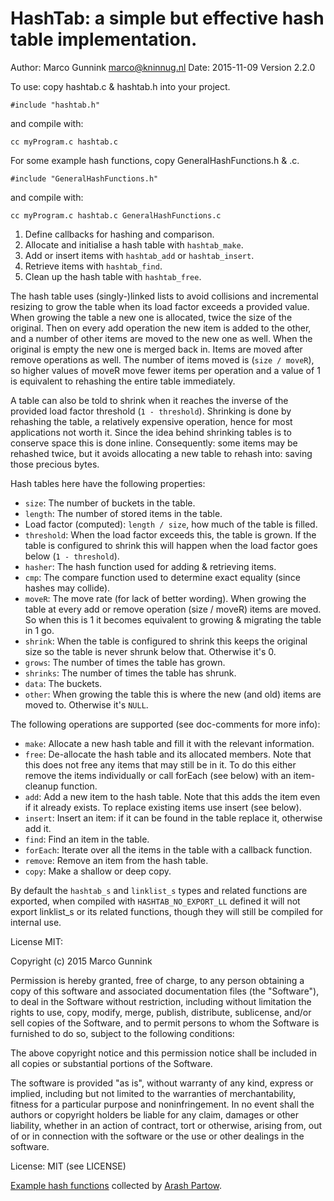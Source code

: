 HashTab: a simple but effective hash table implementation.
==========================================================

Author: Marco Gunnink <marco@kninnug.nl>
Date: 2015-11-09
Version 2.2.0

To use: copy hashtab.c & hashtab.h into your project. 

    #include "hashtab.h"

and compile with: 

    cc myProgram.c hashtab.c

For some example hash functions, copy GeneralHashFunctions.h & .c.

    #include "GeneralHashFunctions.h"

and compile with:

    cc myProgram.c hashtab.c GeneralHashFunctions.c

1. Define callbacks for hashing and comparison.
2. Allocate and initialise a hash table with `hashtab_make`.
3. Add or insert items with `hashtab_add` or `hashtab_insert`.
4. Retrieve items with `hashtab_find`.
5. Clean up the hash table with `hashtab_free`.

The hash table uses (singly-)linked lists to avoid collisions and incremental
resizing to grow the table when its load factor exceeds a provided value.
When growing the table a new one is allocated, twice the size of the
original. Then on every add operation the new item is added to the other,
and a number of other items are moved to the new one as well. When the
original is empty the new one is merged back in. Items are moved after remove
operations as well. The number of items moved is (`size / moveR`), so higher
values of moveR move fewer items per operation and a value of 1 is equivalent
to rehashing the entire table immediately.

A table can also be told to shrink when it reaches the inverse of the
provided load factor threshold (`1 - threshold`). Shrinking is done by
rehashing the table, a relatively expensive operation, hence for most
applications not worth it. Since the idea behind shrinking tables is to
conserve space this is done inline. Consequently: some items may be rehashed
twice, but it avoids allocating a new table to rehash into: saving those
precious bytes.

Hash tables here have the following properties:

 - `size`: The number of buckets in the table.
 - `length`: The number of stored items in the table.
 - Load factor (computed): `length / size`, how much of the table is filled.
 - `threshold`: When the load factor exceeds this, the table is grown. If
  the table is configured to shrink this will happen when the load factor
  goes below (`1 - threshold`).
 - `hasher`: The hash function used for adding & retrieving items.
 - `cmp`: The compare function used to determine exact equality (since hashes
  may collide).
 - `moveR`: The move rate (for lack of better wording). When growing the table
  at every add or remove operation (size / moveR) items are moved. So when
  this is 1 it becomes equivalent to growing & migrating the table in 1 go.
 - `shrink`: When the table is configured to shrink this keeps the original
  size so the table is never shrunk below that. Otherwise it's 0.
 - `grows`: The number of times the table has grown.
 - `shrinks`: The number of times the table has shrunk.
 - `data`: The buckets.
 - `other`: When growing the table this is where the new (and old) items are
  moved to. Otherwise it's `NULL`.

The following operations are supported (see doc-comments for more info):

 - `make`: Allocate a new hash table and fill it with the relevant information.
 - `free`: De-allocate the hash table and its allocated members. Note that this
  does not free any items that may still be in it. To do this either remove
  the items individually or call forEach (see below) with an item-cleanup 
  function.
 - `add`: Add a new item to the hash table. Note that this adds the item even if
  it already exists. To replace existing items use insert (see below).
 - `insert`: Insert an item: if it can be found in the table replace it,
  otherwise add it.
 - `find`: Find an item in the table.
 - `forEach`: Iterate over all the items in the table with a callback function.
 - `remove`: Remove an item from the hash table.
 - `copy`: Make a shallow or deep copy.

By default the `hashtab_s` and `linklist_s` types and related functions are 
exported, when compiled with `HASHTAB_NO_EXPORT_LL` defined it will not export
linklist_s or its related functions, though they will still be compiled for
internal use.

License MIT:

Copyright (c) 2015 Marco Gunnink

Permission is hereby granted, free of charge, to any person obtaining a copy
of this software and associated documentation files (the "Software"), to deal
in the Software without restriction, including without limitation the rights
to use, copy, modify, merge, publish, distribute, sublicense, and/or sell
copies of the Software, and to permit persons to whom the Software is
furnished to do so, subject to the following conditions:

The above copyright notice and this permission notice shall be included in
all copies or substantial portions of the Software.

The software is provided "as is", without warranty of any kind, express or
implied, including but not limited to the warranties of merchantability,
fitness for a particular purpose and noninfringement. In no event shall the
authors or copyright holders be liable for any claim, damages or other
liability, whether in an action of contract, tort or otherwise, arising from,
out of or in connection with the software or the use or other dealings in
the software.

License: MIT (see LICENSE)

[Example hash functions][ghc] collected by [Arash Partow][ap].

   [ghc]: http://www.partow.net/programming/hashfunctions/  "General Hash functions"
   [ap]: http://www.partow.net  "Arash Partow"
